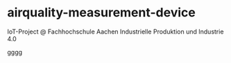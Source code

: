 # airquality-measurement-device
IoT-Project @ Fachhochschule Aachen Industrielle Produktion und Industrie 4.0

gggg
